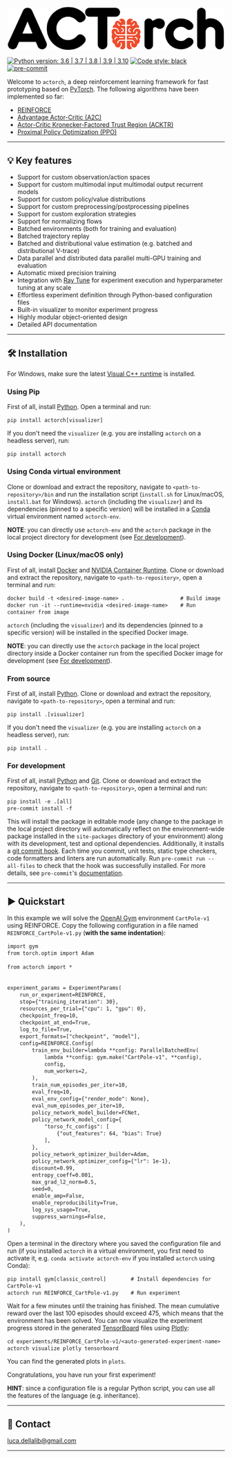 ![logo](docs/_static/images/actorch-logo.png)

[![Python version: 3.6 | 3.7 | 3.8 | 3.9 | 3.10](https://img.shields.io/badge/python-3.6%20|%203.7%20|%203.8%20|%203.9%20|%203.10-blue)](https://www.python.org/downloads/)
[![Code style: black](https://img.shields.io/badge/code%20style-black-000000.svg)](https://github.com/psf/black)
[![pre-commit](https://img.shields.io/badge/pre--commit-enabled-brightgreen?logo=pre-commit&logoColor=white)](https://github.com/pre-commit/pre-commit)

Welcome to `actorch`, a deep reinforcement learning framework for fast prototyping based on
[PyTorch](https://pytorch.org). The following algorithms have been implemented so far:

- [REINFORCE](https://people.cs.umass.edu/~barto/courses/cs687/williams92simple.pdf)
- [Advantage Actor-Critic (A2C)](https://arxiv.org/abs/1602.01783)
- [Actor-Critic Kronecker-Factored Trust Region (ACKTR)](https://arxiv.org/abs/1708.05144)
- [Proximal Policy Optimization (PPO)](https://arxiv.org/abs/1707.06347)

---------------------------------------------------------------------------------------------------------

## 💡 Key features

- Support for custom observation/action spaces
- Support for custom multimodal input multimodal output recurrent models
- Support for custom policy/value distributions
- Support for custom preprocessing/postprocessing pipelines
- Support for custom exploration strategies
- Support for normalizing flows
- Batched environments (both for training and evaluation)
- Batched trajectory replay
- Batched and distributional value estimation (e.g. batched and distributional V-trace)
- Data parallel and distributed data parallel multi-GPU training and evaluation
- Automatic mixed precision training
- Integration with [Ray Tune](https://docs.ray.io/en/latest/tune/index.html) for experiment execution and hyperparameter tuning at any scale
- Effortless experiment definition through Python-based configuration files
- Built-in visualizer to monitor experiment progress
- Highly modular object-oriented design
- Detailed API documentation

---------------------------------------------------------------------------------------------------------

## 🛠️️ Installation

For Windows, make sure the latest [Visual C++ runtime](https://support.microsoft.com/en-us/help/2977003/the-latest-supported-visual-c-downloads)
is installed.

### Using Pip

First of all, install [Python](https://www.python.org). Open a terminal and run:

```
pip install actorch[visualizer]
```

If you don't need the `visualizer` (e.g. you are installing `actorch` on a headless server),
run:

```
pip install actorch
```

### Using Conda virtual environment

Clone or download and extract the repository, navigate to `<path-to-repository>/bin` and run
the installation script (`install.sh` for Linux/macOS, `install.bat` for Windows).
`actorch` (including the `visualizer`) and its dependencies (pinned to a specific version) will
be installed in a [Conda](https://www.anaconda.com/) virtual environment named `actorch-env`.

**NOTE**: you can directly use `actorch-env` and the `actorch` package in the local project
directory for development (see [For development](#for-development)).

### Using Docker (Linux/macOS only)

First of all, install [Docker](https://www.docker.com) and [NVIDIA Container Runtime](https://developer.nvidia.com/nvidia-container-runtime).
Clone or download and extract the repository, navigate to `<path-to-repository>`, open a
terminal and run:

```
docker build -t <desired-image-name> .                  # Build image
docker run -it --runtime=nvidia <desired-image-name>    # Run container from image
```

`actorch` (including the `visualizer`) and its dependencies (pinned to a specific version) will
be installed in the specified Docker image.

**NOTE**: you can directly use the `actorch` package in the local project directory inside
a Docker container run from the specified Docker image for development (see [For development](#for-development)).

### From source

First of all, install [Python](https://www.python.org).
Clone or download and extract the repository, navigate to `<path-to-repository>`, open a
terminal and run:

```
pip install .[visualizer]
```

If you don't need the `visualizer` (e.g. you are installing `actorch` on a headless server),
run:

```
pip install .
```

### For development

First of all, install [Python](https://www.python.org) and [Git](https://git-scm.com/).
Clone or download and extract the repository, navigate to `<path-to-repository>`, open a
terminal and run:

```
pip install -e .[all]
pre-commit install -f
```

This will install the package in editable mode (any change to the package in the local
project directory will automatically reflect on the environment-wide package installed
in the `site-packages` directory of your environment) along with its development, test
and optional dependencies.
Additionally, it installs a [git commit hook](https://git-scm.com/book/en/v2/Customizing-Git-Git-Hooks).
Each time you commit, unit tests, static type checkers, code formatters and linters are
run automatically. Run `pre-commit run --all-files` to check that the hook was successfully
installed. For more details, see `pre-commit`'s [documentation](https://pre-commit.com).

---------------------------------------------------------------------------------------------------------

## ▶️ Quickstart

In this example we will solve the [OpenAI Gym](https://www.gymlibrary.ml/) environment
`CartPole-v1` using REINFORCE.
Copy the following configuration in a file named `REINFORCE_CartPole-v1.py` (**with the
same indentation**):

```
import gym
from torch.optim import Adam

from actorch import *


experiment_params = ExperimentParams(
    run_or_experiment=REINFORCE,
    stop={"training_iteration": 30},
    resources_per_trial={"cpu": 1, "gpu": 0},
    checkpoint_freq=10,
    checkpoint_at_end=True,
    log_to_file=True,
    export_formats=["checkpoint", "model"],
    config=REINFORCE.Config(
        train_env_builder=lambda **config: ParallelBatchedEnv(
            lambda **config: gym.make("CartPole-v1", **config),
            config,
            num_workers=2,
        ),
        train_num_episodes_per_iter=10,
        eval_freq=10,
        eval_env_config={"render_mode": None},
        eval_num_episodes_per_iter=10,
        policy_network_model_builder=FCNet,
        policy_network_model_config={
            "torso_fc_configs": [
                {"out_features": 64, "bias": True}
            ],
        },
        policy_network_optimizer_builder=Adam,
        policy_network_optimizer_config={"lr": 1e-1},
        discount=0.99,
        entropy_coeff=0.001,
        max_grad_l2_norm=0.5,
        seed=0,
        enable_amp=False,
        enable_reproducibility=True,
        log_sys_usage=True,
        suppress_warnings=False,
    ),
)
```

Open a terminal in the directory where you saved the configuration file and run
(if you installed `actorch` in a virtual environment, you first need to activate
it, e.g. `conda activate actorch-env` if you installed `actorch` using Conda):

```
pip install gym[classic_control]        # Install dependencies for CartPole-v1
actorch run REINFORCE_CartPole-v1.py    # Run experiment
```

Wait for a few minutes until the training has finished. The mean cumulative reward
over the last 100 episodes should exceed 475, which means that the environment has
been solved. You can now visualize the experiment progress stored in the generated
[TensorBoard](https://www.tensorflow.org/tensorboard) files using [Plotly](https://plotly.com/):

```
cd experiments/REINFORCE_CartPole-v1/<auto-generated-experiment-name>
actorch visualize plotly tensorboard
```

You can find the generated plots in `plots`.

Congratulations, you have run your first experiment!

**HINT**: since a configuration file is a regular Python script, you can use all the
features of the language (e.g. inheritance).

---------------------------------------------------------------------------------------------------------

## 📧 Contact

[luca.dellalib@gmail.com](mailto:luca.dellalib@gmail.com)

---------------------------------------------------------------------------------------------------------
